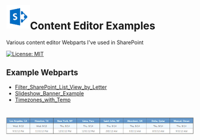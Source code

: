 <img align="left" src="Images/ReadMe/App.png" width="64px" >

# Content Editor Examples
Various content editor Webparts I've used in SharePoint

[![License: MIT](https://img.shields.io/badge/License-MIT-yellow.svg)](LICENSE "MIT License Copyright © Anthony Duguid")

## Example Webparts
* [Filter_SharePoint_List_View_by_Letter](Filter_SharePoint_List_View_by_Letter.dwp)
* [Slideshow_Banner_Example](Slideshow_Banner_Example.dwp)
* [Timezones_with_Temp](Timezones_with_Temp.dwp)
<h1 align="left">
  <img src="Images/ReadMe/sharepointwebparttimezoneweatherhyperlink.gif" />
</h1>
